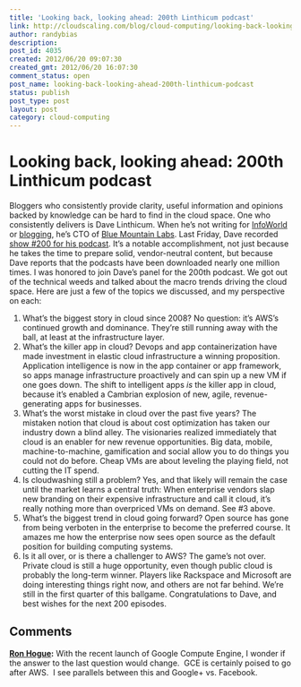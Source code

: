 ```yaml
---
title: 'Looking back, looking ahead: 200th Linthicum podcast'
link: http://cloudscaling.com/blog/cloud-computing/looking-back-looking-ahead-200th-linthicum-podcast/
author: randybias
description: 
post_id: 4035
created: 2012/06/20 09:07:30
created_gmt: 2012/06/20 16:07:30
comment_status: open
post_name: looking-back-looking-ahead-200th-linthicum-podcast
status: publish
post_type: post
layout: post
category: cloud-computing
---
```


# Looking back, looking ahead: 200th Linthicum podcast

Bloggers who consistently provide clarity, useful information and opinions backed by knowledge can be hard to find in the cloud space. One who consistently delivers is Dave Linthicum. When he’s not writing for [InfoWorld](http://www.infoworld.com/blogs/david-linthicum) or [blogging](http://bluemountainlabs.com/blogs), he’s CTO of [Blue Mountain Labs](http://bluemountainlabs.com/). Last Friday, Dave recorded [show #200 for his podcast](http://bluemountainlabs.com/podcast/12699). It’s a notable accomplishment, not just because he takes the time to prepare solid, vendor-neutral content, but because Dave reports that the podcasts have been downloaded nearly one million times. I was honored to join Dave’s panel for the 200th podcast. We got out of the technical weeds and talked about the macro trends driving the cloud space. Here are just a few of the topics we discussed, and my perspective on each: 

  1. What’s the biggest story in cloud since 2008? No question: it’s AWS’s continued growth and dominance. They’re still running away with the ball, at least at the infrastructure layer.
  2. What’s the killer app in cloud? Devops and app containerization have made investment in elastic cloud infrastructure a winning proposition. Application intelligence is now in the app container or app framework, so apps manage infrastructure proactively and can spin up a new VM if one goes down. The shift to intelligent apps *is* the killer app in cloud, because it’s enabled a Cambrian explosion of new, agile, revenue-generating apps for businesses.
  3. What’s the worst mistake in cloud over the past five years? The mistaken notion that cloud is about cost optimization has taken our industry down a blind alley. The visionaries realized immediately that cloud is an enabler for new revenue opportunities. Big data, mobile, machine-to-machine, gamification and social allow you to do things you could not do before. Cheap VMs are about leveling the playing field, not cutting the IT spend.
  4. Is cloudwashing still a problem? Yes, and that likely will remain the case until the market learns a central truth: When enterprise vendors slap new branding on their expensive infrastructure and call it cloud, it’s really nothing more than overpriced VMs on demand. See #3 above.
  5. What’s the biggest trend in cloud going forward? Open source has gone from being verboten in the enterprise to become the preferred course. It amazes me how the enterprise now sees open source as the default position for building computing systems.
  6. Is it all over, or is there a challenger to AWS? The game’s not over. Private cloud is still a huge opportunity, even though public cloud is probably the long-term winner. Players like Rackspace and Microsoft are doing interesting things right now, and others are not far behind. We’re still in the first quarter of this ballgame.
Congratulations to Dave, and best wishes for the next 200 episodes.

## Comments

**[Ron Hogue](#3378 "2012-07-02 17:37:00"):** With the recent launch of Google Compute Engine, I wonder if the answer to the last question would change.  GCE is certainly poised to go after AWS.  I see parallels between this and Google+ vs. Facebook.

